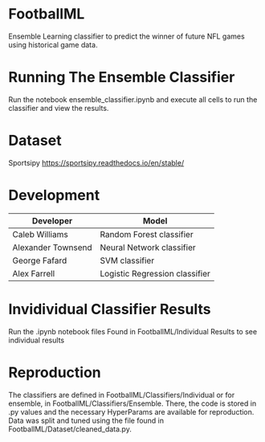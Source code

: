 # FootballML
Ensemble Learning classifier to predict the winner of future NFL games using historical game data.

# Running The Ensemble Classifier
Run the notebook ensemble_classifier.ipynb and execute all cells to run the classifier and view the results.

# Dataset
Sportsipy https://sportsipy.readthedocs.io/en/stable/

# Development
| Developer          | Model                          |
|--------------------|--------------------------------|
| Caleb Williams     | Random Forest classifier       |
| Alexander Townsend | Neural Network classifier      |
| George Fafard      | SVM classifier                 |
| Alex Farrell       | Logistic Regression classifier |

# Invidividual Classifier Results
Run the .ipynb notebook files Found in FootballML/Individual Results to see individual results

# Reproduction
The classifiers are defined in FootballML/Classifiers/Individual or for ensemble, in FootballML/Classifiers/Ensemble.
There, the code is stored in .py values and the necessary HyperParams are available for reproduction. Data was split and tuned using
the file found in FootballML/Dataset/cleaned_data.py.
